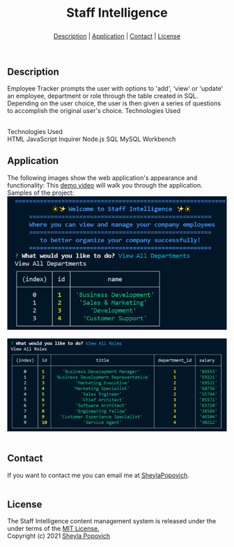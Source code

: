 # <p align="center">Staff Intelligence</p> 

<p align="center">
<a href="#description">Description</a> |
<a href="#application">Application</a> |
<a href="#contact">Contact</a> |
<a href="#license">License</a>
</p>
<br>

## **Description**
Employee Tracker prompts the user with options to 'add', 'view' or 'update' an employee, department or role through the table created in SQL. Depending on the user choice, the user is then given a series of questions to accomplish the original user's choice.
Technologies Used

<br> Technologies Used<br>
HTML
JavaScript
Inquirer
Node.js
SQL
MySQL Workbench




## **Application** 
The following images show the web application's appearance and functionality:
This [demo video](https://drive.google.com/file/d/1R1dDyL09BMt3gVUUMm3vgprD0LDbgkin/view) will walk you through the application.
<br>
Samples of the project:<br>
![alt text](https://github.com/SheylaPopovich/staff-intelligence/blob/main/assets/screenshoot-si1.png)
<br>
<br>
![alt text](https://github.com/SheylaPopovich/staff-intelligence/blob/main/assets/screenshoot-si2.png)
<br>
<br>

## **Contact**
If you want to contact me you can email me at [SheylaPopovich](mailto:sheylapopovich@gmail.com).
<br>
<br>

## **License**
The Staff Intelligence content management system is released under the under terms of the [MIT License.](https://github.com/SheylaPopovich/README-generator/blob/main/LICENSE)
<br>Copyright (c) 2021 [Sheyla Popovich](https://github.com/SheylaPopovich)
<br>
